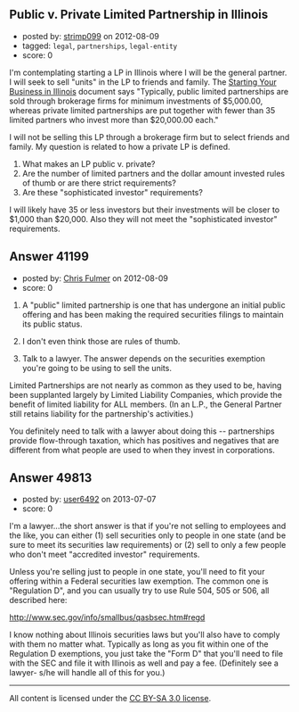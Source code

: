 ## Public v. Private Limited Partnership in Illinois

- posted by: [strimp099](https://stackexchange.com/users/-1/19081-strimp099) on 2012-08-09
- tagged: `legal`, `partnerships`, `legal-entity`
- score: 0

I'm contemplating starting a LP in Illinois where I will be the general partner. I will seek to sell "units" in the LP to friends and family. The [Starting Your Business in Illinois][1] document says "Typically, public limited partnerships are sold through brokerage firms for
minimum investments of $5,000.00, whereas private limited partnerships are put together with fewer than 35 limited partners who invest more than $20,000.00 each."

I will not be selling this LP through a brokerage firm but to select friends and family. My question is related to how a private LP is defined.

1. What makes an LP public v. private?
2. Are the number of limited partners and the dollar amount invested rules of thumb or are there strict requirements?
3. Are these "sophisticated investor" requirements?

I will likely have 35 or less investors but their investments will be closer to $1,000 than 
$20,000. Also they will not meet the "sophisticated investor" requirements.

  [1]: http://www.ildceo.net/NR/rdonlyres/6870B1A1-B7B4-4FCA-B073-1A1DD76176CD/0/StartingYourBus1008.pdf


## Answer 41199

- posted by: [Chris Fulmer](https://stackexchange.com/users/-1/17026-chris-fulmer) on 2012-08-09
- score: 0

1.  A "public" limited partnership is one that has undergone an initial public offering and has been making the required securities filings to maintain its public status.

2.  I don't even think those are rules of thumb.

3.  Talk to a lawyer.  The answer depends on the securities exemption you're going to be using to sell the units.

Limited Partnerships are not nearly as common as they used to be, having been supplanted largely by Limited Liability Companies, which provide the benefit of limited liability for ALL  members.  (In an L.P., the General Partner still retains liability for the partnership's activities.)

You definitely need to talk with a lawyer about doing this -- partnerships provide flow-through taxation, which has positives and negatives that are different from what people are used to when they invest in corporations.


## Answer 49813

- posted by: [user6492](https://stackexchange.com/users/-1/6492-user6492) on 2013-07-07
- score: 0

I'm a lawyer...the short answer is that if you're not selling to employees and the like, you can either (1) sell securities only to people in one state (and be sure to meet its securities law requirements) or (2) sell to only a few people who don't meet "accredited investor" requirements.

Unless you're selling just to people in one state, you'll need to fit your offering within a Federal securities law exemption.  The common one is "Regulation D", and you can usually try to use Rule 504, 505 or 506, all described here:

http://www.sec.gov/info/smallbus/qasbsec.htm#regd

I know nothing about Illinois securities laws but you'll also have to comply with them no matter what.  Typically as long as you fit within one of the Regulation D exemptions, you just take the "Form D" that you'll need to file with the SEC and file it with Illinois as well and pay a fee.  (Definitely see a lawyer- s/he will handle all of this for you.)





---

All content is licensed under the [CC BY-SA 3.0 license](https://creativecommons.org/licenses/by-sa/3.0/).
